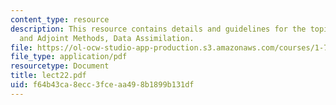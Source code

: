 ```yaml
---
content_type: resource
description: This resource contains details and guidelines for the topic Variational
  and Adjoint Methods, Data Assimilation.
file: https://ol-ocw-studio-app-production.s3.amazonaws.com/courses/1-731-water-resource-systems-fall-2006/f64b43ca8ecc3fceaa498b1899b131df_lect22.pdf
file_type: application/pdf
resourcetype: Document
title: lect22.pdf
uid: f64b43ca-8ecc-3fce-aa49-8b1899b131df
---
```

